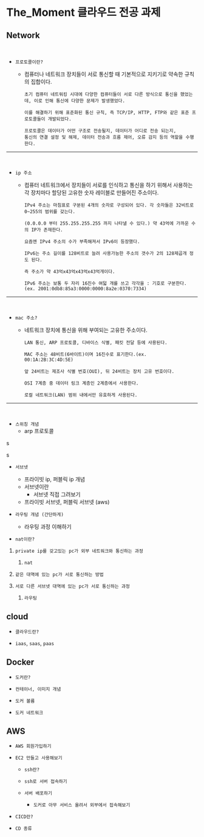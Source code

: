 # The_Moment 클라우드 전공 과제

## Network

<br>

- `프로토콜이란?`

  - 컴퓨터나 네트워크 장치들이 서로 통신할 때 기본적으로 지키기로 약속한 규칙의 집합이다.

        초기 컴퓨터 네트워킹 시대에 다양한 컴퓨터들이 서로 다른 방식으로 통신을 했었는데, 이로 인해 통신에 다양한 문제가 발생했었다.

        이를 해결하기 위해 표준화된 통신 규칙, 즉 TCP/IP, HTTP, FTP와 같은 표준 프로토콜들이 개발되었다.

        프로토콜은 데이터가 어떤 구조로 전송될지, 데이터가 어디로 전송 되는지,
        통신의 연결 설정 및 해제, 데이터 전송과 흐름 제어, 오류 감지 등의 역할을 수행한다.

---

<br>

- `ip 주소`

  - 컴퓨터 네트워크에서 장치들이 서로를 인식하고 통신을 하기 위해서 사용하는 각 장치마다 할당된 고유한 숫자 레이블로 만들어진 주소이다.

        IPv4 주소는 마침표로 구분된 4개의 숫자로 구성되어 있다. 각 숫자들은 32비트로 0~255의 범위를 갖는다.
  
        (0.0.0.0 부터 255.255.255.255 까지 나타낼 수 있다.) 약 43억에 가까운 수의 IP가 존재한다.

        요즘엔 IPv4 주소의 수가 부족해져서 IPv6이 등장했다.
        
        IPv6는 주소 길이를 128비트로 늘려 사용가능한 주소의 갯수가 2의 128제곱개 정도 된다.

        즉 주소가 약 43억x43억x43억x43억개이다.
        
        IPv6 주소는 보통 두 자리 16진수 여덟 개를 쓰고 각각을 : 기호로 구분한다. (ex. 2001:0db8:85a3:0000:0000:8a2e:0370:7334)

---

<br>

- `mac 주소?`

  - 네트워크 장치에 통신을 위해 부여되는 고유한 주소이다.

        LAN 통신, ARP 프로토콜, 디바이스 식별, 패킷 전달 등에 사용된다.

        MAC 주소는 48비트(6바이트)이며 16진수로 표기한다.(ex. 00:1A:2B:3C:4D:5E)
        
        앞 24비트는 제조사 식별 번호(OUI), 뒤 24비트는 장치 고유 번호이다.

        OSI 7계층 중 데이터 링크 계층인 2계층에서 사용한다.

        로컬 네트워크(LAN) 범위 내에서만 유효하게 사용된다.

---

<br>

- `스위칭 개념`
    - arp 프로토콜


s

s


- `서브넷`
    - 프라이빗 ip, 퍼블릭 ip 개념
    - 서브넷이란
        - 서브넷 직접 그려보기
    - 프라이빗 서브넷, 퍼블릭 서브넷 (aws)

- `라우팅 개념 (간단하게)`
    - 라우팅 과정 이해하기

- `nat이란?`

1. `private ip를 갖고있는 pc가 외부 네트워크와 통신하는 과정`

    1. `nat`
2. `같은 대역에 있는 pc가 서로 통신하는 방법`

3. `서로 다른 서브넷 대역에 있는 pc가 서로 통신하는 과정`
    1. `라우팅`

## cloud

- `클라우드란?`

- `iaas`, `saas`, `paas`

## Docker

- `도커란?`

- `컨테이너, 이미지 개념`

- `도커 볼륨`

- `도커 네트워크`

## AWS

- `AWS 회원가입하기`

- `EC2 만들고 사용해보기`

    - `ssh란?`

    - `ssh로 서버 접속하기`

    - `서버 배포하기`
        - `도커로 아무 서비스 올려서 외부에서 접속해보기`

- `CICD란?`

- `CD 종류`